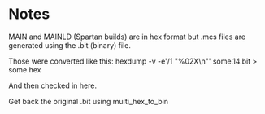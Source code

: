 # Notes

MAIN and MAINLD (Spartan builds) are in hex format but .mcs files are generated using the .bit (binary) file.  

Those were converted like this:
hexdump -v -e'/1  "%02X\n"' some.14.bit > some.hex

And then checked in here.

Get back the original .bit using multi_hex_to_bin
